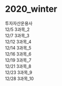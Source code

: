 # 2020_winter

투자자산운용사<br>
12/5 3과목_2<br>
12/7 3과목_3<br>
12/12 3과목_4<br>
12/14 3과목_5<br>
12/16 3과목_6<br>
12/19 3과목_7<br>
12/21 3과목_8<br>
12/23 3과목_9<br>
12/28 3과목_10<br>
 
